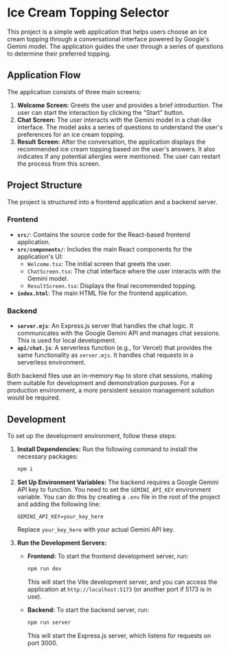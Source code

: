 # Ice Cream Topping Selector

This project is a simple web application that helps users choose an ice cream topping through a conversational interface powered by Google's Gemini model. The application guides the user through a series of questions to determine their preferred topping.

## Application Flow
The application consists of three main screens:

1.  **Welcome Screen:** Greets the user and provides a brief introduction. The user can start the interaction by clicking the "Start" button.
2.  **Chat Screen:** The user interacts with the Gemini model in a chat-like interface. The model asks a series of questions to understand the user's preferences for an ice cream topping.
3.  **Result Screen:** After the conversation, the application displays the recommended ice cream topping based on the user's answers. It also indicates if any potential allergies were mentioned. The user can restart the process from this screen.

## Project Structure

The project is structured into a frontend application and a backend server.

### Frontend
-   **`src/`**: Contains the source code for the React-based frontend application.
-   **`src/components/`**: Includes the main React components for the application's UI:
    -   `Welcome.tsx`: The initial screen that greets the user.
    -   `ChatScreen.tsx`: The chat interface where the user interacts with the Gemini model.
    -   `ResultScreen.tsx`: Displays the final recommended topping.
-   **`index.html`**: The main HTML file for the frontend application.

### Backend
-   **`server.mjs`**: An Express.js server that handles the chat logic. It communicates with the Google Gemini API and manages chat sessions. This is used for local development.
-   **`api/chat.js`**: A serverless function (e.g., for Vercel) that provides the same functionality as `server.mjs`. It handles chat requests in a serverless environment.

Both backend files use an in-memory `Map` to store chat sessions, making them suitable for development and demonstration purposes. For a production environment, a more persistent session management solution would be required.

## Development

To set up the development environment, follow these steps:

1.  **Install Dependencies:**
    Run the following command to install the necessary packages:
    ```bash
    npm i
    ```

2.  **Set Up Environment Variables:**
    The backend requires a Google Gemini API key to function. You need to set the `GEMINI_API_KEY` environment variable. You can do this by creating a `.env` file in the root of the project and adding the following line:
    ```
    GEMINI_API_KEY=your_key_here
    ```
    Replace `your_key_here` with your actual Gemini API key.

3.  **Run the Development Servers:**
    -   **Frontend:** To start the frontend development server, run:
        ```bash
        npm run dev
        ```
        This will start the Vite development server, and you can access the application at `http://localhost:5173` (or another port if 5173 is in use).

    -   **Backend:** To start the backend server, run:
        ```bash
        npm run server
        ```
        This will start the Express.js server, which listens for requests on port 3000.


